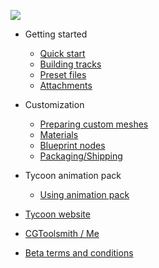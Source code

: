 
[![](/img/logo_center.png)](https://yvovonberg.github.io/TycoonUE4Docs)

- Getting started

  - [Quick start](quickstart.md)
  - [Building tracks](track_build.md)
  - [Preset files](preset_files.md)
  - [Attachments](attachments.md)

- Customization

  - [Preparing custom meshes](prep_mesh.md)
  - [Materials](materials.md)
  - [Blueprint nodes](tycoon_blueprint.md)
  - [Packaging/Shipping](shipping.md)

- Tycoon animation pack

  - [Using animation pack](using_tycoon_animation.md)


- [Tycoon website](http://cgtoolsmith.com/tycoon/)
- [CGToolsmith / Me](http://cgtoolsmith.com/)
- [Beta terms and conditions](https://yvovonberg.github.io/TycoonUE4Docs/tycoon_beta_terms_v1.0.0.pdf)

